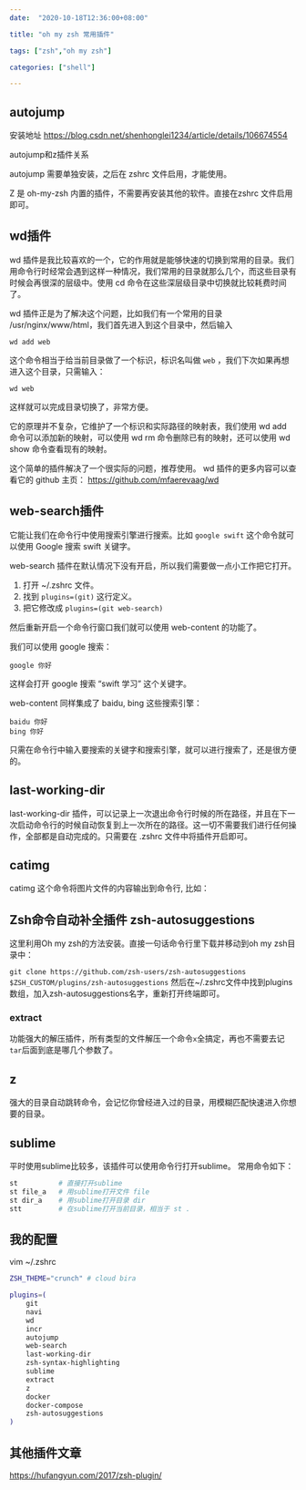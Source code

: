 ```yaml
---
date:  "2020-10-18T12:36:00+08:00"

title: "oh my zsh 常用插件"

tags: ["zsh","oh my zsh"]

categories: ["shell"]

---
```


## autojump

安装地址 https://blog.csdn.net/shenhonglei1234/article/details/106674554

autojump和z插件关系 

autojump 需要单独安装，之后在 zshrc 文件启用，才能使用。

Z 是 oh-my-zsh 内置的插件，不需要再安装其他的软件。直接在zshrc 文件启用即可。



## wd插件

wd 插件是我比较喜欢的一个，它的作用就是能够快速的切换到常用的目录。我们用命令行时经常会遇到这样一种情况，我们常用的目录就那么几个，而这些目录有时候会再很深的层级中。使用 cd 命令在这些深层级目录中切换就比较耗费时间了。

wd 插件正是为了解决这个问题，比如我们有一个常用的目录 /usr/nginx/www/html，我们首先进入到这个目录中，然后输入

```
wd add web
```

这个命令相当于给当前目录做了一个标识，标识名叫做 `web` ，我们下次如果再想进入这个目录，只需输入： 

```
wd web
```

这样就可以完成目录切换了，非常方便。

它的原理并不复杂，它维护了一个标识和实际路径的映射表，我们使用 wd add 命令可以添加新的映射，可以使用 wd rm 命令删除已有的映射，还可以使用 wd show 命令查看现有的映射。

这个简单的插件解决了一个很实际的问题，推荐使用。 wd 插件的更多内容可以查看它的 github 主页： https://github.com/mfaerevaag/wd



## web-search插件 

它能让我们在命令行中使用搜索引擎进行搜索。比如 `google swift` 这个命令就可以使用 Google 搜索 swift 关键字。 

web-search 插件在默认情况下没有开启，所以我们需要做一点小工作把它打开。

1. 打开 ~/.zshrc 文件。
2. 找到 `plugins=(git)` 这行定义。 
3. 把它修改成 `plugins=(git web-search)`

然后重新开启一个命令行窗口我们就可以使用 web-content 的功能了。

我们可以使用 google 搜索：

```
google 你好
```

这样会打开 google 搜索 “swift 学习” 这个关键字。

web-content 同样集成了 baidu, bing 这些搜索引擎：

```shell
baidu 你好
bing 你好
```

只需在命令行中输入要搜索的关键字和搜索引擎，就可以进行搜索了，还是很方便的。



## last-working-dir

last-working-dir 插件，可以记录上一次退出命令行时候的所在路径，并且在下一次启动命令行的时候自动恢复到上一次所在的路径。这一切不需要我们进行任何操作，全部都是自动完成的。只需要在 .zshrc 文件中将插件开启即可。



## catimg

catimg 这个命令将图片文件的内容输出到命令行, 比如：



## Zsh命令自动补全插件 zsh-autosuggestions

这里利用Oh my zsh的方法安装。直接一句话命令行里下载并移动到oh my zsh目录中：

`git clone https://github.com/zsh-users/zsh-autosuggestions $ZSH_CUSTOM/plugins/zsh-autosuggestions`
然后在~/.zshrc文件中找到plugins数组，加入zsh-autosuggestions名字，重新打开终端即可。



### extract

功能强大的解压插件，所有类型的文件解压一个命令`x`全搞定，再也不需要去记`tar`后面到底是哪几个参数了。

## z

强大的目录自动跳转命令，会记忆你曾经进入过的目录，用模糊匹配快速进入你想要的目录。

## sublime

平时使用sublime比较多，该插件可以使用命令行打开sublime。
常用命令如下：

```bash
st          # 直接打开sublime
st file_a   # 用sublime打开文件 file
st dir_a    # 用sublime打开目录 dir
stt         # 在sublime打开当前目录，相当于 st .
```



## 我的配置

vim ~/.zshrc

```zsh
ZSH_THEME="crunch" # cloud bira 

plugins=(
    git
    navi
    wd
    incr
    autojump
    web-search
    last-working-dir
    zsh-syntax-highlighting
    sublime
    extract
    z
    docker
    docker-compose
    zsh-autosuggestions
)
```



## 其他插件文章

https://hufangyun.com/2017/zsh-plugin/